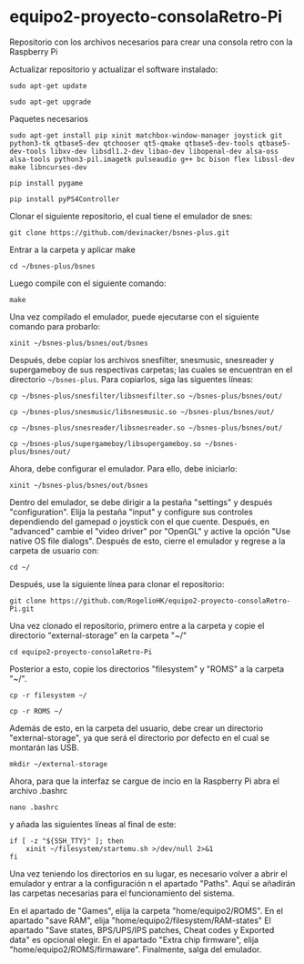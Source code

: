 # equipo2-proyecto-consolaRetro-Pi
 Repositorio con los archivos necesarios para crear una consola retro con la Raspberry Pi

Actualizar repositorio y actualizar el software instalado:

<pre><code>sudo apt-get update</code></pre>
<pre><code>sudo apt-get upgrade</code></pre>

Paquetes necesarios

<pre><code>sudo apt-get install pip xinit matchbox-window-manager joystick git python3-tk qtbase5-dev qtchooser qt5-qmake qtbase5-dev-tools qtbase5-dev-tools libxv-dev libsdl1.2-dev libao-dev libopenal-dev alsa-oss alsa-tools python3-pil.imagetk pulseaudio g++ bc bison flex libssl-dev make libncurses-dev</code></pre>
<pre><code>pip install pygame</code></pre>
<pre><code>pip install pyPS4Controller</code></pre>

Clonar el siguiente repositorio, el cual tiene el emulador de snes:

<pre><code>git clone https://github.com/devinacker/bsnes-plus.git</code></pre>

Entrar a la carpeta y aplicar make

<pre><code>cd ~/bsnes-plus/bsnes</code></pre>

Luego compile con el siguiente comando:
<pre><code>make</code></pre>

Una vez compilado el emulador, puede ejecutarse con el siguiente comando para probarlo:
<pre><code>xinit ~/bsnes-plus/bsnes/out/bsnes</code></pre>

Después, debe copiar los archivos snesfilter, snesmusic, snesreader y supergameboy de sus respectivas carpetas; las cuales se encuentran en el directorio <code>~/bsnes-plus</code>. Para copiarlos, siga las siguentes líneas:
<pre><code>cp ~/bsnes-plus/snesfilter/libsnesfilter.so ~/bsnes-plus/bsnes/out/</code></pre>
<pre><code>cp ~/bsnes-plus/snesmusic/libsnesmusic.so ~/bsnes-plus/bsnes/out/</code></pre>
<pre><code>cp ~/bsnes-plus/snesreader/libsnesreader.so ~/bsnes-plus/bsnes/out/</code></pre>
<pre><code>cp ~/bsnes-plus/supergameboy/libsupergameboy.so ~/bsnes-plus/bsnes/out/</code></pre>

Ahora, debe configurar el emulador. Para ello, debe iniciarlo:
<pre><code>xinit ~/bsnes-plus/bsnes/out/bsnes</code></pre>

Dentro del emulador, se debe dirigir a la pestaña "settings" y después "configuration". Elija la pestaña "input" y configure sus controles dependiendo del gamepad o joystick con el que cuente. Después, en "advanced" cambie el "video driver" por "OpenGL" y active la opción "Use native OS file dialogs".
Después de esto, cierre el emulador y regrese a la carpeta de usuario con:
<pre><code>cd ~/</code></pre>

Después, use la siguiente línea para clonar el repositorio:
<pre><code>git clone https://github.com/RogelioHK/equipo2-proyecto-consolaRetro-Pi.git</code></pre>

Una vez clonado el repositorio, primero entre a la carpeta y copie el directorio "external-storage" en la carpeta "~/"
<pre><code>cd equipo2-proyecto-consolaRetro-Pi</code></pre>

Posterior a esto,  copie los directorios "filesystem" y "ROMS" a la carpeta "~/".
<pre><code>cp -r filesystem ~/</code></pre>
<pre><code>cp -r ROMS ~/</code></pre>

Además de esto, en la carpeta del usuario, debe crear un directorio "external-storage", ya que será el directorio por defecto en el cual se montarán las USB.
<pre><code>mkdir ~/external-storage</code></pre>

Ahora, para que la interfaz se cargue de incio en la Raspberry Pi abra el archivo .bashrc
<pre><code>nano .bashrc</code></pre>

y añada las siguientes líneas al final de este:

<pre><code>if [ -z "${SSH_TTY}" ]; then
	xinit ~/filesystem/startemu.sh >/dev/null 2>&1
fi</code></pre>

Una vez teniendo los directorios en su lugar, es necesario volver a abrir el emulador y entrar a la configuración n el apartado "Paths". Aquí se añadirán las carpetas necesarias para el funcionamiento del sistema.

En el apartado de "Games", elija la carpeta "home/equipo2/ROMS".
En el apartado "save RAM", elija "home/equipo2/filesystem/RAM-states"
El apartado "Save states, BPS/UPS/IPS patches, Cheat codes y Exported data" es opcional elegir.
En el apartado "Extra chip firmware", elija "home/equipo2/ROMS/firmaware".
Finalmente, salga del emulador.
<pre><code></code></pre>
